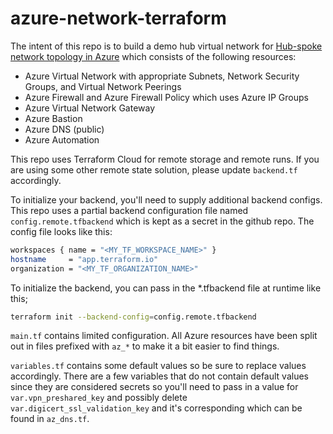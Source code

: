 # azure-network-terraform

The intent of this repo is to build a demo hub virtual network for [Hub-spoke network topology in Azure](https://docs.microsoft.com/en-us/azure/architecture/reference-architectures/hybrid-networking/hub-spoke?tabs=bicep) which consists of the following resources:

- Azure Virtual Network with appropriate Subnets, Network Security Groups, and Virtual Network Peerings
- Azure Firewall and Azure Firewall Policy which uses Azure IP Groups
- Azure Virtual Network Gateway
- Azure Bastion
- Azure DNS (public)
- Azure Automation

This repo uses Terraform Cloud for remote storage and remote runs. If you are using some other remote state solution, please update `backend.tf` accordingly.

To initialize your backend, you'll need to supply additional backend configs. This repo uses a partial backend configuration file named `config.remote.tfbackend` which is kept as a secret in the github repo. The config file looks like this:

```sh
workspaces { name = "<MY_TF_WORKSPACE_NAME>" }
hostname     = "app.terraform.io"
organization = "<MY_TF_ORGANIZATION_NAME>"
```

To initialize the backend, you can pass in the \*.tfbackend file at runtime like this;

```sh
terraform init --backend-config=config.remote.tfbackend
```

`main.tf` contains limited configuration. All Azure resources have been split out in files prefixed with `az_*` to make it a bit easier to find things.

`variables.tf` contains some default values so be sure to replace values accordingly. There are a few variables that do not contain default values since they are considered secrets so you'll need to pass in a value for `var.vpn_preshared_key` and possibly delete `var.digicert_ssl_validation_key` and it's corresponding which can be found in `az_dns.tf`.
